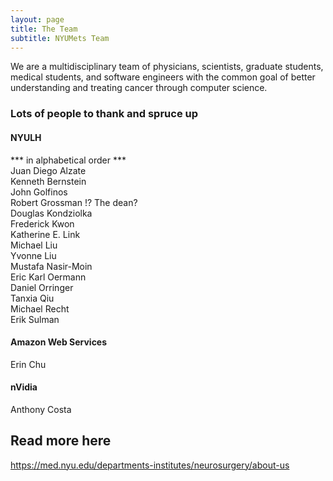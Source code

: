 ```yaml
---
layout: page
title: The Team
subtitle: NYUMets Team
---
```


We are a multidisciplinary team of physicians, scientists, graduate students, medical students, and software engineers with the common goal of better understanding and treating cancer through computer science. 

### Lots of people to thank and spruce up
#### NYULH
*** in alphabetical order *** \
Juan Diego Alzate \
Kenneth Bernstein \
John Golfinos \
Robert Grossman !? The dean? \
Douglas Kondziolka \
Frederick Kwon \
Katherine E. Link \
Michael Liu \
Yvonne Liu \
Mustafa Nasir-Moin \
Eric Karl Oermann \
Daniel Orringer \
Tanxia Qiu \
Michael Recht \
Erik Sulman

#### Amazon Web Services
Erin Chu

#### nVidia
Anthony Costa

## Read more here
https://med.nyu.edu/departments-institutes/neurosurgery/about-us